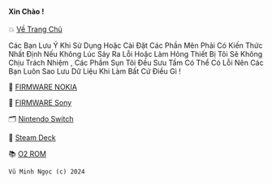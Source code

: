 #### Xin Chào !
💥 [Về Trang Chủ](https://github.com/vuminhngocpt/vuminhngocpt-gmail.com)

Các Bạn Lưu Ý Khi Sử Dụng Hoặc Cài Đặt Các Phần Mên Phải Có Kiến Thức Nhất Định Nếu Không Lúc Sảy Ra Lỗi Hoặc Làm Hỏng Thiết Bị Tôi Sẽ Không Chịu Trách Nhiệm , Các Phầm Sụn Tôi Đều Sưu Tầm Có Thể Có Lỗi Nên Các Bạn Luôn Sao Lưu Dữ Liệu Khi Làm Bất Cứ Điều Gì ! 


🧩 [FIRMWARE NOKIA](https://github.com/vuminhngocpt/Rom-Nokia/blob/main/README.md)

🧩 [FIRMWARE Sony](https://github.com/vuminhngocpt/Sony/blob/main/README.md)

 🗂️ [ Nintendo Switch](https://github.com/vuminhngocpt/Rom-Nintendo-Switch) 
 
 📁 [ Steam Deck ](https://github.com/vuminhngocpt/Ho-tro-cho-stremdeck)

📚 [O2 ROM](test)

    Vũ Minh Ngọc (c) 2024
